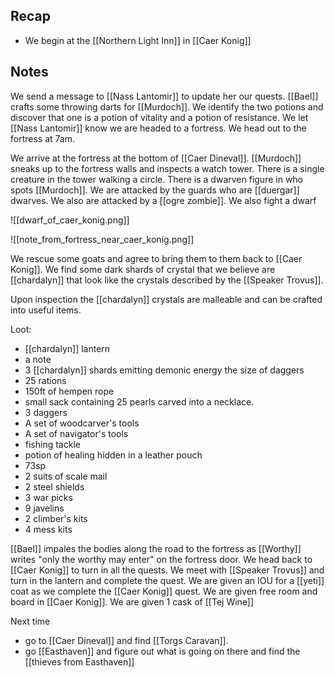 ## Recap

- We begin at the [[Northern Light Inn]] in [[Caer Konig]]
## Notes

We send a message to [[Nass Lantomir]] to update her our quests. [[Bael]] crafts some throwing darts for [[Murdoch]]. We identify the two potions and discover that one is a potion of vitality and a potion of resistance. We let [[Nass Lantomir]] know we are headed to a fortress. We head out to the fortress at 7am.

We arrive at the fortress at the bottom of [[Caer Dineval]]. [[Murdoch]] sneaks up to the fortress walls and inspects a watch tower. There is a single creature in the tower walking a circle. There is a dwarven figure in who spots [[Murdoch]]. We are attacked by the guards who are [[duergar]] dwarves. We also are attacked by a [[ogre zombie]]. We also fight a dwarf

![[dwarf_of_caer_konig.png]]

![[note_from_fortress_near_caer_konig.png]]

We rescue some goats and agree to bring them to them back to [[Caer Konig]]. We find some dark shards of crystal that we believe are [[chardalyn]] that look like the crystals described by the [[Speaker Trovus]].

Upon inspection the [[chardalyn]] crystals are malleable and can be crafted into useful items.

Loot:
- [[chardalyn]] lantern
- a note
- 3 [[chardalyn]] shards emitting demonic energy the size of daggers
- 25 rations
- 150ft of hempen rope
- small sack containing 25 pearls carved into a necklace.
- 3 daggers
- A set of woodcarver's tools
- A set of navigator's tools
- fishing tackle
- potion of healing hidden in a leather pouch
- 73sp
- 2 suits of scale mail
- 2 steel shields
- 3 war picks
- 9 javelins
- 2 climber's kits
- 4 mess kits

[[Bael]] impales the bodies along the road to the fortress as [[Worthy]] writes "only the worthy may enter" on the fortress door. We head back to [[Caer Konig]] to turn in all the quests. We meet with [[Speaker Trovus]] and turn in the lantern and complete the quest. We are given an IOU for a [[yeti]] coat as we complete the [[Caer Konig]] quest. We are given free room and board in [[Caer Konig]]. We are given 1 cask of [[Tej Wine]]

Next time
- go to [[Caer Dineval]] and find [[Torgs Caravan]].
- go [[Easthaven]] and figure out what is going on there and find the [[thieves from Easthaven]]